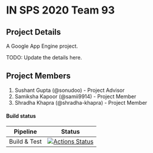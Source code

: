 # IN SPS 2020 Team 93

## Project Details

A Google App Engine project.

TODO: Update the details here.

## Project Members

1. Sushant Gupta (@sonudoo) - Project Advisor
2. Samiksha Kapoor (@samii9914) - Project Member
3. Shradha Khapra (@shradha-khapra) - Project Member

#### Build status

|        Pipeline        |            Status            |
|------------------------|------------------------------|
|      Build & Test      | [![Actions Status](https://github.com/sonudoo/in-sps-20-team-93/workflows/Java%20Build%20and%Test/badge.svg)](https://github.com/sonudoo/in-sps-20-team-93/actions)     |
